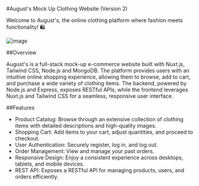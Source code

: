 #August's Mock Up Clothing Website (Version 2)

Welcome to August's, the online clothing platform where fashion meets functionality! 🛍️

![image](https://github.com/user-attachments/assets/c70e0566-5649-47bc-be0b-661caa66cf4e)


##Overview

August's is a full-stack mock-up e-commerce website built with Nuxt.js, Tailwind CSS, Node.js and MongoDB. The platform provides users with an intuitive online shopping experience, allowing them to browse, add to cart, and purchase a wide variety of clothing items. The backend, powered by Node.js and Express, exposes RESTful APIs, while the frontend leverages Nuxt.js and Tailwind CSS for a seamless, responsive user interface.

##Features

- Product Catalog: Browse through an extensive collection of clothing items with detailed descriptions and high-quality images.
- Shopping Cart: Add items to your cart, adjust quantities, and proceed to checkout.
- User Authentication: Securely register, log in, and log out.
- Order Management: View and manage your past orders.
- Responsive Design: Enjoy a consistent experience across desktops, tablets, and mobile devices.
- REST API: Exposes a RESTful API for managing products, users, and orders efficiently.
